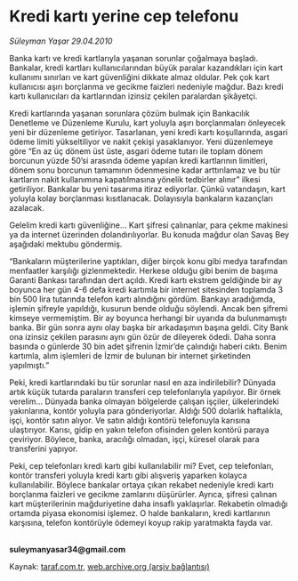 # Kredi kartı yerine cep telefonu

*Süleyman Yaşar 29.04.2010*

<div class="yazi"><p>Banka kartı ve kredi kartlarıyla yaşanan sorunlar çoğalmaya başladı. Bankalar, kredi kartları kullanıcılarından büyük paralar kazandıkları için kart kullanımı sınırları ve kart güvenliğini dikkate almaz oldular. Pek çok kart kullanıcısı aşırı borçlanma ve gecikme faizleri nedeniyle mağdur. Bazı kredi kartı kullanıcıları da kartlarından izinsiz çekilen paralardan şikâyetçi.</p>
<p>Kredi kartlarında yaşanan sorunlara çözüm bulmak için Bankacılık Denetleme ve Düzenleme Kurulu, kart yoluyla aşırı borçlanmaları önleyecek yeni bir düzenleme getiriyor. Tasarlanan, yeni kredi kartı koşullarında, asgari ödeme limiti yükseltiliyor ve nakit çekişi yasaklanıyor. Yeni düzenlemeye göre “En az üç dönem üst üste, asgari ödeme tutarı ile toplam dönem borcunun yüzde 50’si arasında ödeme yapılan kredi kartlarının limitleri, dönem sonu borcunun tamamının ödenmesine kadar arttırılamaz ve bu tür kartların nakit kullanımına kapatılmasına yönelik tedbirler alınır” ilkesi getiriliyor. Bankalar bu yeni tasarıma itiraz ediyorlar. Çünkü vatandaşın, kart yoluyla kolay borçlanması kısıtlanacak. Dolayısıyla bankaların kazançları azalacak.</p>
<p>Gelelim kredi kartı güvenliğine... Kart şifresi çalınanlar, para çekme makinesi ya da internet üzerinden dolandırılıyorlar. Bu konuda mağdur olan Savaş Bey aşağıdaki mektubu göndermiş.</p>
<p>“Bankaların müşterilerine yaptıkları, diğer birçok konu gibi medya tarafından menfaatler karşılığı gizlenmektedir. Herkese olduğu gibi benim de başıma Garanti Bankası tarafından dert açıldı. Kredi kartı ekstrem geldiğinde bir ay boyunca her gün 4-6 defa kredi kartımla bir internet sitesinden toplamda 3 bin 500 lira tutarında telefon kartı alındığını gördüm. Bankayı aradığımda, işlemin şifreyle yapıldığı, kusurun bende olduğu söylendi. Ancak ben şifremi kimseye vermemiştim. Bir ay boyunca herhangi bir uyarıda da bulunmamıştı banka. Bir gün sonra aynı olay başka bir arkadaşımın başına geldi. City Bank ona izinsiz çekilen parasını aynı gün özür de dileyerek ödedi. Daha sonra basında o günlerde 30 bin adet şifrenin İzmir’de çalındığı haberi cıktı. Benim kartımla, alım işlemleri de İzmir de bulunan bir internet şirketinden yapılmıştı.”</p>
<p>Peki, kredi kartlarındaki bu tür sorunlar nasıl en aza indirilebilir? Dünyada artık küçük tutarda paraların transferi cep telefonlarıyla yapılıyor. Bir örnek verelim... Dünyada banka olmayan bölgelerde çalışan işçiler, ülkelerindeki yakınlarına, kontör yoluyla para gönderiyorlar. Aldığı 500 dolarlık haftalıkla, işçi, kontör satın alıyor. Ve satın aldığı kontörü telefonuyla karısına ulaştırıyor. Karısı, gidip en yakın telefon ofisinden gelen kontörü paraya çeviriyor. Böylece, banka, aracılığı olmadan, işçi, küresel olarak para transferini yapıyor. </p>
<p>Peki, cep telefonları kredi kartı gibi kullanılabilir mi? Evet, cep telefonları, kontör transferi yoluyla kredi kartı gibi alışveriş yaparken kolayca kullanılabilir. Böylece bankalar ortaya çıkan rekabet nedeniyle kredi kartı borçlanma faizleri ve gecikme zamlarını düşürürler. Ayrıca, şifresi çalınan kart müşterilerinin mağduriyetine daha insaflı yaklaşırlar. Rekabetin olmadığı ortamda piyasa ekonomisi işlemez. O halde bankaların, kredi kartlarının karşısına, telefon kontörüyle ödemeyi koyup rakip yaratmakta fayda var.</p>
<p><b><br/>suleymanyasar34@gmail.com</b></p></div>

Kaynak: [taraf.com.tr](http://taraf.com.tr:80/makale/11084.htm), [web.archive.org (arşiv bağlantısı)](http://web.archive.org/web/20100502173718/http://taraf.com.tr:80/makale/11084.htm)
